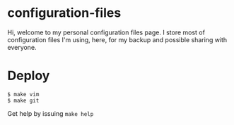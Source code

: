 # configuration-files

Hi, welcome to my personal configuration files page. I store most of configuration files I'm using, here, for my backup and possible sharing with everyone.

# Deploy

  ```
  $ make vim
  $ make git
  ```

Get help by issuing ``make help``

